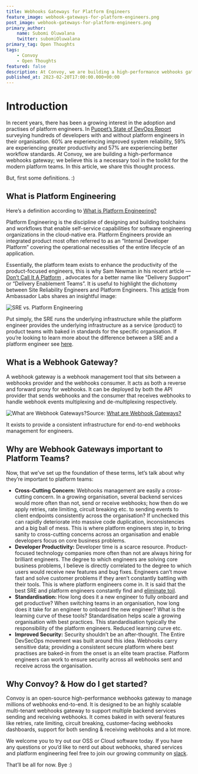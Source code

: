 ```yaml
---
title: Webhooks Gateways for Platform Engineers
feature_image: webhook-gateways-for-platform-engineers.png
post_image: webhook-gateways-for-platform-engineers.png
primary_author:
    name: Subomi Oluwalana
    twitter: subomiOluwalana
primary_tag: Open Thoughts
tags:
    - Convoy
    - Open Thoughts
featured: false
description: At Convoy, we are building a high-performance webhooks gateway; we believe this is a necessary tool in the toolkit for the modern platform teams. In this article, we share this thought process.
published_at: 2023-02-20T17:00:00.000+00:00
---
```


# Introduction

In recent years, there has been a growing interest in the adoption and practises of platform engineers. In [Puppet’s State of DevOps Report](https://www.puppet.com/resources/state-of-platform-engineering) surveying hundreds of developers with and without platform engineers in their organisation. 60% are experiencing improved system reliability, 59% are experiencing greater productivity and 57% are experiencing better workflow standards. At Convoy, we are building a high-performance webhooks gateway; we believe this is a necessary tool in the toolkit for the modern platform teams. In this article, we share this thought process.

But, first some definitions. :)

## What is Platform Engineering

Here’s a definition according to [What is Platform Engineering?](https://platformengineering.org/blog/what-is-platform-engineering) 

Platform Engineering is the discipline of designing and building toolchains and workflows that enable self-service capabilities for software engineering organizations in the cloud-native era. Platform Engineers provide an integrated product most often referred to as an “Internal Developer Platform” covering the operational necessities of the entire lifecycle of an application.

Essentially, the platform team exists to enhance the productivity of the product-focused engineers, this is why Sam Newman in his recent article — [Don’t Call It A Platform](https://samnewman.io/blog/2023/02/08/dont-call-it-a-platform/)  , advocates for a better name like “Delivery Support” or “Delivery Enablement Teams”. It is useful to highlight the dichotomy between Site Reliability Engineers and Platform Engineers. This [article](https://www.getambassador.io/resources/rise-of-cloud-native-engineering-organizations) from Ambassador Labs shares an insightful image:

![SRE vs. Platform Engineering](/blog-assets/sre-vs-platform-engineering.png)

Put simply, the SRE runs the underlying infrastructure while the platform engineer provides the underlying infrastructure as a service (product) to product teams with baked in standards for the specific organisation. If you’re looking to learn more about the difference between a SRE and a platform engineer see [here](https://www.getambassador.io/resources/rise-of-cloud-native-engineering-organizations).

## What is a Webhook Gateway?

A webhook gateway is a webhook management tool that sits between a webhooks provider and the webhooks consumer. It acts as both a reverse and forward proxy for webhooks. It can be deployed by both the API provider that sends webhooks and the consumer that receives webhooks to handle webhook events multiplexing and de-multiplexing respectively.

![What are Webhook Gateways?](/blog-assets/webhook-gateway-architecture.png)Source: [What are Webhook Gateways?](https://getconvoy.io/blog/what-are-webhook-gateways)

It exists to provide a consistent infrastructure for end-to-end webhooks management for engineers.

## Why are Webhook Gateways important to Platform Teams?

Now, that we’ve set up the foundation of these terms, let’s talk about why they’re important to platform teams: 

- **Cross-Cutting Concern:** Webhooks management are easily a cross-cutting concern. In a growing organisation, several backend services would more often than not, send or receive webhooks; how then do we apply retries, rate limiting, circuit breaking etc. to sending events to client endpoints consistently across the organisation? If unchecked this can rapidly deteriorate into massive code duplication, inconsistencies and a big ball of mess. This is where platform engineers step in, to bring sanity to cross-cutting concerns across an organisation and enable developers focus on core business problems.
- **Developer Productivity:** Developer time is a scarce resource. Product-focused technology companies more often than not are always hiring for brilliant engineers. The degree to which engineers are solving core business problems, I believe is directly correlated to the degree to which users would receive new features and bug fixes. Engineers can’t move fast and solve customer problems if they aren’t constantly battling with their tools. This is where platform engineers come in. It is said that the best SRE and platform engineers constantly find and [eliminate toil](https://sre.google/sre-book/eliminating-toil/).
- **Standardisation:** How long does it a new engineer to fully onboard and get productive? When switching teams in an organisation, how long does it take for an engineer to onboard the new engineer? What is the learning curve of these tools? Standardisation helps scale a growing organisation with best practices. This standardisation typically the responsibility of the platform engineers. Reduced learning curve etc.
- **Improved Security:**  Security shouldn’t be an after-thought. The Entire DevSecOps movement was built around this idea. Webhooks carry sensitive data; providing a consistent secure platform where best practises are baked-in from the onset is an elite team practise. Platform engineers can work to ensure security across all webhooks sent and receive across the organisation.

## Why Convoy? & How do I get started?

Convoy is an open-source high-performance webhooks gateway to manage millions of webhooks end-to-end. It is designed to be an highly scalable multi-tenant webhooks gateway to support multiple backend services sending and receiving webhooks. It comes baked in with several features like retries, rate limiting, circuit breaking, customer-facing webhooks dashboards, support for both sending & receiving webhooks and a lot more. 

We welcome you to try out our OSS or Cloud software today. If you have any questions or you’d like to nerd out about webhooks, shared services and platform engineering feel free to join our growing community on [slack](https://join.slack.com/t/convoy-community/shared_invite/zt-xiuuoj0m-yPp~ylfYMCV9s038QL0IUQ).

That’ll be all for now. Bye :)
